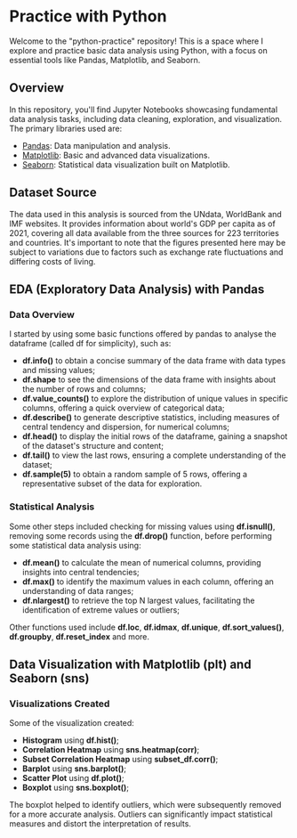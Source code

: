 # Practice with Python

Welcome to the "python-practice" repository! This is a space where I explore and practice basic data analysis using Python, with a focus on essential tools like Pandas, Matplotlib, and Seaborn.

## Overview

In this repository, you'll find Jupyter Notebooks showcasing fundamental data analysis tasks, including data cleaning, exploration, and visualization. The primary libraries used are:

- [Pandas](https://pandas.pydata.org/): Data manipulation and analysis.
- [Matplotlib](https://matplotlib.org/): Basic and advanced data visualizations.
- [Seaborn](https://seaborn.pydata.org/): Statistical data visualization built on Matplotlib.

## Dataset Source

The data used in this analysis is sourced from the UNdata, WorldBank and IMF websites. It provides information about world's GDP per capita as of 2021, covering all data available from the three sources for 223 territories and countries. It's important to note that the figures presented here may be subject to variations due to factors such as exchange rate fluctuations and differing costs of living.

## EDA (Exploratory Data Analysis) with Pandas

### Data Overview
I started by using some basic functions offered by pandas to analyse the dataframe (called df for simplicity), such as:
- **df.info()** to obtain a concise summary of the data frame with data types and missing values;
- **df.shape** to see the dimensions of the data frame with insights about the number of rows and columns;
- **df.value_counts()** to explore the distribution of unique values in specific columns, offering a quick overview of categorical data;
- **df.describe()** to generate descriptive statistics, including measures of central tendency and dispersion, for numerical columns;
- **df.head()** to display the initial rows of the dataframe, gaining a snapshot of the dataset's structure and content;
- **df.tail()** to view the last rows, ensuring a complete understanding of the dataset;
- **df.sample(5)** to obtain a random sample of 5 rows, offering a representative subset of the data for exploration.

### Statistical Analysis
Some other steps included checking for missing values using **df.isnull()**, removing some records using the **df.drop()** function, before performing some statistical data analysis using:
- **df.mean()** to calculate the mean of numerical columns, providing insights into central tendencies;
- **df.max()** to identify the maximum values in each column, offering an understanding of data ranges;
- **df.nlargest()** to retrieve the top N largest values, facilitating the identification of extreme values or outliers;

Other functions used include **df.loc**, **df.idmax**, **df.unique**, **df.sort_values()**, **df.groupby**, **df.reset_index** and more.

## Data Visualization with Matplotlib (plt) and Seaborn (sns)

### Visualizations Created
Some of the visualization created:

- **Histogram** using **df.hist()**;
- **Correlation Heatmap** using **sns.heatmap(corr)**; 
- **Subset Correlation Heatmap** using **subset_df.corr()**;
- **Barplot** using **sns.barplot()**;
- **Scatter Plot** using **df.plot()**;
- **Boxplot** using **sns.boxplot()**;

The boxplot helped to identify outliers, which were subsequently removed for a more accurate analysis. Outliers can significantly impact statistical measures and distort the interpretation of results.



